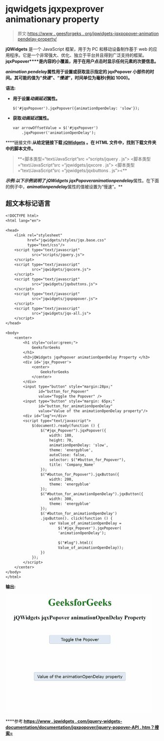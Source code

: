 # jqwidgets jqxpexprover animationary property

> 原文:[https://www . geesforgeks . org/jqwidgets-jqxpopover-animation pendelay-property/](https://www.geeksforgeeks.org/jqwidgets-jqxpopover-animationopendelay-property/)

**jQWidgets** 是一个 JavaScript 框架，用于为 PC 和移动设备制作基于 web 的应用程序。它是一个非常强大、优化、独立于平台并且得到广泛支持的框架。**jqxPopover****是内容的小覆盖，用于在用户点击时显示任何元素的次要信息。**

*****animation pendelay***属性用于设置或获取显示指定的 **jqxPopover** 小部件的时间。其可能的值为“*快速*”、“*慢速”*，时间单位为毫秒(例如 1000)。**

****语法:****

*   **用于设置*动画延迟*属性。**

    ```
    $('#jqxPopover').jqxPopover({animationOpenDelay: 'slow'});
    ```

*   **获取*动画延迟*属性。**

    ```
    var arrowOffsetValue = $('#jqxPopover')
        .jqxPopover('animationOpenDelay');
    ```

****链接文件:**从给定链接下载 [jQWidgets](https://www.jqwidgets.com/download/) 。在 HTML 文件中，找到下载文件夹中的脚本文件。**

> <link rel="”stylesheet”" href="”jqwidgets/styles/jqx.base.css”" type="”text/css”/"> **<脚本类型=“text/JavaScript”src =“scripts/jquery . js”></script>
> <脚本类型=“text/JavaScript”src =“jqwidgets/jqxcore . js”></script>
> <脚本类型=“text/JavaScript”src =“jqwidgets/jqxbuttons . js”><**

****示例:**以下示例说明了 jQWidgets jqxPopover***animationpendelay***属性。在下面的例子中，***animationpendelay***属性的值被设置为“慢速”。**

## **超文本标记语言**

```
<!DOCTYPE html>
<html lang="en">

<head>
    <link rel="stylesheet" 
          href="jqwidgets/styles/jqx.base.css"
          type="text/css"/>
    <script type="text/javascript" 
            src="scripts/jquery.js">
    </script>
    <script type="text/javascript" 
            src="jqwidgets/jqxcore.js">
    </script>
    <script type="text/javascript" 
            src="jqwidgets/jqxbuttons.js">
    </script>
    <script type="text/javascript" 
            src="jqwidgets/jqxpopover.js">
    </script>
    <script type="text/javascript" 
            src="jqwidgets/jqx-all.js">
    </script>
</head>

<body>
    <center>
        <h1 style="color:green;">
            GeeksforGeeks
        </h1>
        <h3>jQWidgets jqxPopover animationOpenDelay Property </h3>
        <div id='jqx_Popover'>
            <center>
                GeeksforGeeks
            </center>
        </div>
        <input type="button" style="margin:28px;" 
               id="button_for_Popover" 
               value="Toggle the Popover" />
        <input type="button" style="margin: 65px;" 
               id="button_for_animationOpenDelay"
               value="Value of the animationOpenDelay property"/>
        <div id="log"></div>
        <script type="text/javascript">
            $(document).ready(function () {
                $("#jqx_Popover").jqxPopover({
                    width: 180,
                    height: 70,
                    animationOpenDelay: 'slow',
                    theme: 'energyblue',
                    autoClose: false,
                    selector: $("#button_for_Popover"),
                    title: 'Company_Name'
                });
                $("#button_for_Popover").jqxButton({
                    width: 200,
                    theme: 'energyblue'
                });
                $("#button_for_animationOpenDelay").jqxButton({
                    width: 300,
                    theme: 'energyblue'
                });
                $('#button_for_animationOpenDelay')
                .jqxButton(). click(function () {
                    var Value_of_animationOpenDelay =
                        $('#jqx_Popover').jqxPopover(
                        'animationOpenDelay');

                        $("#log").html((
                        Value_of_animationOpenDelay));
                })
            });
        </script>
    </center>
</body>
</html>
```

****输出:****

**![](img/1a99576ece43810cdd9ef35a6866151a.png)**

****参考:**[https://www . jqwidgets . com/jquery-widgets-documentation/documentation/jqxpopover/jquery-popover-API . htm？搜索=](https://www.jqwidgets.com/jquery-widgets-documentation/documentation/jqxpopover/jquery-popover-api.htm?search=)**